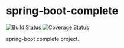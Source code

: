# spring-boot-complete
[![Build Status](https://travis-ci.org/danielcastilla/spring-boot-complete.svg?branch=master)](https://travis-ci.org/danielcastilla/spring-boot-complete)
[![Coverage Status](https://coveralls.io/repos/github/danielcastilla/spring-boot-complete/badge.svg?branch=master)](https://coveralls.io/github/danielcastilla/spring-boot-complete?branch=master)

spring-boot complete project.
